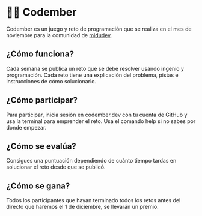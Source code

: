 # 👨‍💻 Codember

Codember es un juego y reto de programación que se realiza en el mes de noviembre para la comunidad de [midudev](https://www.twitch.tv/midudev).

## ¿Cómo funciona?

Cada semana se publica un reto que se debe resolver usando ingenio y programación.
Cada reto tiene una explicación del problema, pistas e instrucciones de cómo solucionarlo.

## ¿Cómo participar?

Para participar, inicia sesión en codember.dev con tu cuenta de GitHub y usa la terminal para emprender el reto. Usa el comando help si no sabes por donde empezar.

## ¿Cómo se evalúa?

Consigues una puntuación dependiendo de cuánto tiempo tardas en solucionar el reto desde que se publicó.

## ¿Cómo se gana?

Todos los participantes que hayan terminado todos los retos antes del directo que haremos el 1 de diciembre, se llevarán un premio.
